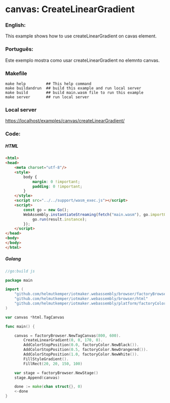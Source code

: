 # canvas: CreateLinearGradient

### English:

This example shows how to use createLinearGradient on cavas element.

### Português:

Este exemplo mostra como usar createLinearGradient no elemnto canvas.

### Makefile

```shell
make help         ## This help command
make buildandrun  ## build this example and run local server
make build        ## build main.wasm file to run this example
make server       ## run local server
```

### Local server

[https://localhost/examples/canvas/createLinearGradient/](https://localhost/examples/canvas/createLinearGradient/)

### Code:

##### HTML

```html
<html>
<head>
    <meta charset="utf-8"/>
    <style>
        body {
            margin: 0 !important;
            padding: 0 !important;
        }
    </style>
    <script src="../../support/wasm_exec.js"></script>
    <script>
        const go = new Go();
        WebAssembly.instantiateStreaming(fetch("main.wasm"), go.importObject).then((result) => {
            go.run(result.instance);
        });
    </script>
</head>
<body>
</body>
</html>
```

##### Golang

```go
//go:build js

package main

import (
	"github.com/helmutkemper/iotmaker.webassembly/browser/factoryBrowser"
	"github.com/helmutkemper/iotmaker.webassembly/browser/html"
	"github.com/helmutkemper/iotmaker.webassembly/platform/factoryColor"
)

var canvas *html.TagCanvas

func main() {

	canvas = factoryBrowser.NewTagCanvas(800, 600).
		CreateLinearGradient(0, 0, 170, 0).
		AddColorStopPosition(0.0, factoryColor.NewBlack()).
		AddColorStopPosition(0.5, factoryColor.NewOrangered()).
		AddColorStopPosition(1.0, factoryColor.NewWhite()).
		FillStyleGradient().
		FillRect(20, 20, 150, 100)

	var stage = factoryBrowser.NewStage()
	stage.Append(canvas)

	done := make(chan struct{}, 0)
	<-done
}
```
